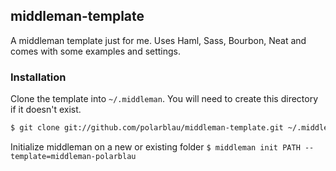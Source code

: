 ## middleman-template

A middleman template just for me. Uses Haml, Sass, Bourbon, Neat and comes with some examples and settings.

### Installation
 
Clone the template into `~/.middleman`. You will need to create this directory if it doesn't exist.

```bash
$ git clone git://github.com/polarblau/middleman-template.git ~/.middleman/middleman-polarblau
```

Initialize middleman on a new or existing folder `$ middleman init PATH --template=middleman-polarblau`
